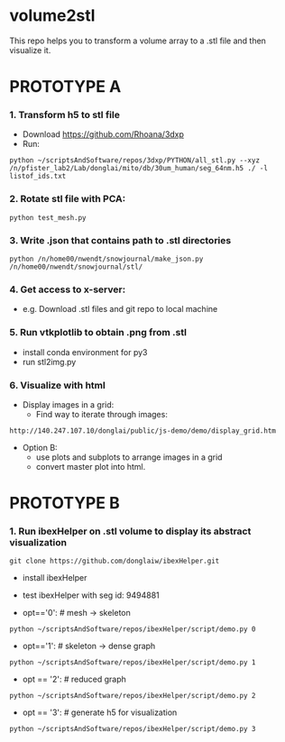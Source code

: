 # volume2stl
This repo helps you to transform a volume array to a .stl file and then visualize it.


# PROTOTYPE A
### 1. Transform h5 to stl file

- Download https://github.com/Rhoana/3dxp 
- Run:

```
python ~/scriptsAndSoftware/repos/3dxp/PYTHON/all_stl.py --xyz /n/pfister_lab2/Lab/donglai/mito/db/30um_human/seg_64nm.h5 ./ -l listof_ids.txt
```

### 2. Rotate stl file with PCA:
```
python test_mesh.py
```

### 3. Write .json that contains path to .stl directories
```
python /n/home00/nwendt/snowjournal/make_json.py  /n/home00/nwendt/snowjournal/stl/
```

### 4. Get access to x-server:
- e.g. Download .stl files and git repo to local machine

### 5. Run vtkplotlib to obtain .png from .stl
- install conda environment for py3
- run stl2img.py


### 6. Visualize with html
- Display images in a grid:
    - Find way to iterate through images:
```
http://140.247.107.10/donglai/public/js-demo/demo/display_grid.htm
```


- Option B:
    - use plots and subplots to arrange images in a grid
    - convert master plot into html.
    

# PROTOTYPE B
### 1. Run ibexHelper on .stl volume to display its abstract visualization
```
git clone https://github.com/donglaiw/ibexHelper.git
```
- install ibexHelper
- test ibexHelper with seg id: 9494881

- opt=='0': # mesh -> skeleton
```
python ~/scriptsAndSoftware/repos/ibexHelper/script/demo.py 0
```
- opt=='1': # skeleton -> dense graph
```
python ~/scriptsAndSoftware/repos/ibexHelper/script/demo.py 1
```
- opt == '2': # reduced graph
```
python ~/scriptsAndSoftware/repos/ibexHelper/script/demo.py 2
```
- opt == '3': # generate h5 for visualization
```
python ~/scriptsAndSoftware/repos/ibexHelper/script/demo.py 3
```